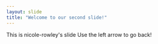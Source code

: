 ```yaml
---
layout: slide
title: "Welcome to our second slide!"
---
```

This is nicole-rowley's slide
Use the left arrow to go back!
